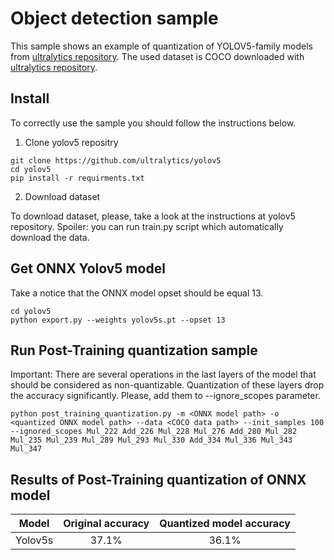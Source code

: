 
# Object detection sample

This sample shows an example of quantization of YOLOV5-family models from [ultralytics repository](https://github.com/ultralytics/yolov5). 
The used dataset is COCO downloaded with [ultralytics repository](https://github.com/ultralytics/yolov5).

## Install 

To correctly use the sample you should follow the instructions below.

1. Clone yolov5 repositry

```
git clone https://github.com/ultralytics/yolov5  
cd yolov5  
pip install -r requirments.txt
```

2. Download dataset

To download dataset, please, take a look at the instructions at yolov5 repository. Spoiler: you can run train.py script which automatically download the data.

## Get ONNX Yolov5 model

Take a notice that the ONNX model opset should be equal 13.

```
cd yolov5
python export.py --weights yolov5s.pt --opset 13
```

## Run Post-Training quantization sample

Important: There are several operations in the last layers of the model that should be considered as non-quantizable.
Quantization of these layers drop the accuracy significantly. Please, add them to --ignore_scopes parameter.

```
python post_training_quantization.py -m <ONNX model path> -o <quantized ONNX model path> --data <COCO data path> --init_samples 100 --ignored_scopes Mul_222 Add_226 Mul_228 Mul_276 Add_280 Mul_282 Mul_235 Mul_239 Mul_289 Mul_293 Mul_330 Add_334 Mul_336 Mul_343 Mul_347
```

## Results of Post-Training quantization of ONNX model

|Model|Original accuracy|Quantized model accuracy|
| :---: | :---: | :---: |
|Yolov5s|37.1%|36.1%|